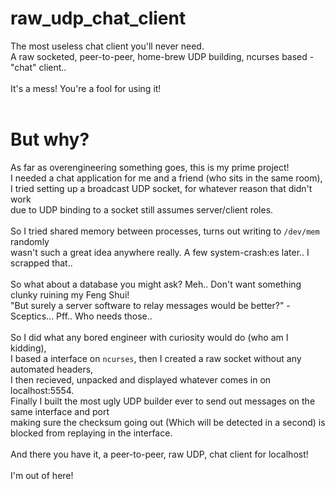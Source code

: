 # raw_udp_chat_client

The most useless chat client you'll never need.<br>
A raw socketed, peer-to-peer, home-brew UDP building, ncurses based - "chat" client..<br>
<br>
It's a mess! You're a fool for using it!<br>
<br>

# But why?

As far as overengineering something goes, this is my prime project!<br>
I needed a chat application for me and a friend (who sits in the same room),<br>
I tried setting up a broadcast UDP socket, for whatever reason that didn't work<br>
due to UDP binding to a socket still assumes server/client roles.<br>
<br>
So I tried shared memory between processes, turns out writing to `/dev/mem` randomly<br>
wasn't such a great idea anywhere really. A few system-crash:es later.. I scrapped that..<br>
<br>
So what about a database you might ask? Meh.. Don't want something clunky ruining my Feng Shui!<br>
"But surely a server software to relay messages would be better?" - Sceptics... Pff.. Who needs those..<br>
<br>
So I did what any bored engineer with curiosity would do (who am I kidding),<br>
I based a interface on `ncurses`, then I created a raw socket without any automated headers,<br>
I then recieved, unpacked and displayed whatever comes in on localhost:5554.<br>
Finally I built the most ugly UDP builder ever to send out messages on the same interface and port<br>
making sure the checksum going out (Which will be detected in a second) is blocked from replaying in the interface.<br>
<br>
And there you have it, a peer-to-peer, raw UDP, chat client for localhost!<br>
<br>
I'm out of here!
